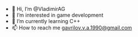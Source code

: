 - 👋 Hi, I’m @VladimirAG
- 👀 I’m interested in game development
- 🌱 I’m currently learning C++
- 📫 How to reach me gavrilov.v.a.1990@gmail.com

<!---
VladimirAG/VladimirAG is a ✨ special ✨ repository because its `README.md` (this file) appears on your GitHub profile.
You can click the Preview link to take a look at your changes.
--->

